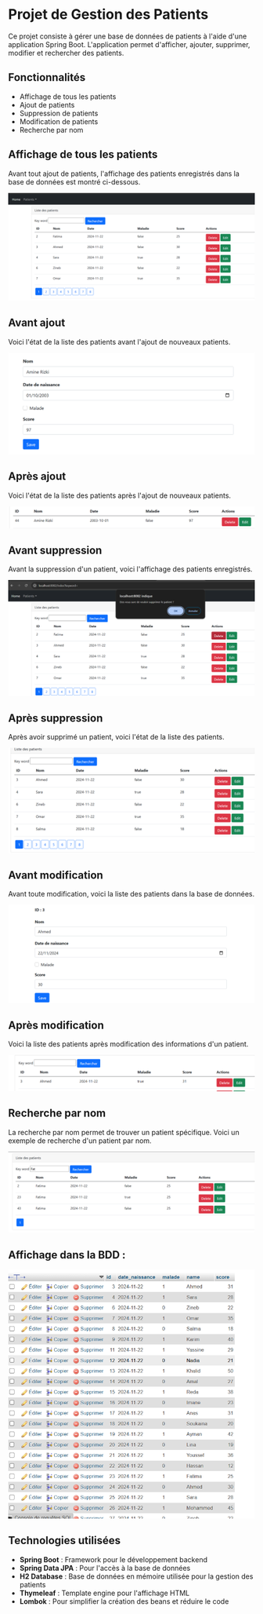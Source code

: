 # Projet de Gestion des Patients

Ce projet consiste à gérer une base de données de patients à l'aide d'une application Spring Boot. L'application permet d'afficher, ajouter, supprimer, modifier et rechercher des patients.

## Fonctionnalités
- Affichage de tous les patients
- Ajout de patients
- Suppression de patients
- Modification de patients
- Recherche par nom

## Affichage de tous les patients
Avant tout ajout de patients, l'affichage des patients enregistrés dans la base de données est montré ci-dessous.

![Avant ajout](Captures/AffichagePatients.png)

## Avant ajout
Voici l'état de la liste des patients avant l'ajout de nouveaux patients.

![Avant ajout](Captures/AvantAjout.png)

## Après ajout
Voici l'état de la liste des patients après l'ajout de nouveaux patients.

![Après ajout](Captures/ApresAjout.png)

## Avant suppression
Avant la suppression d'un patient, voici l'affichage des patients enregistrés.

![Avant suppression](Captures/AvantSup.png)

## Après suppression
Après avoir supprimé un patient, voici l'état de la liste des patients.

![Après suppression](Captures/ApresSup.png)

## Avant modification
Avant toute modification, voici la liste des patients dans la base de données.

![Avant modification](Captures/AvantModif.png)

## Après modification
Voici la liste des patients après modification des informations d'un patient.

![Après modification](Captures/ApresModif.png)

## Recherche par nom
La recherche par nom permet de trouver un patient spécifique. Voici un exemple de recherche d'un patient par nom.

![Recherche par nom](Captures/RechercheParNom.png)

## Affichage dans la BDD :

![Base de données](Captures/sql.png)

## Technologies utilisées
- **Spring Boot** : Framework pour le développement backend
- **Spring Data JPA** : Pour l'accès à la base de données
- **H2 Database** : Base de données en mémoire utilisée pour la gestion des patients
- **Thymeleaf** : Template engine pour l'affichage HTML
- **Lombok** : Pour simplifier la création des beans et réduire le code
